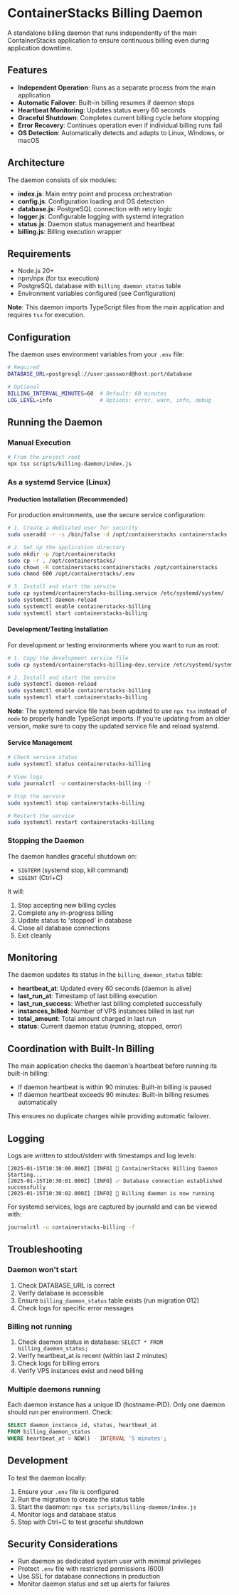 # ContainerStacks Billing Daemon

A standalone billing daemon that runs independently of the main ContainerStacks application to ensure continuous billing even during application downtime.

## Features

- **Independent Operation**: Runs as a separate process from the main application
- **Automatic Failover**: Built-in billing resumes if daemon stops
- **Heartbeat Monitoring**: Updates status every 60 seconds
- **Graceful Shutdown**: Completes current billing cycle before stopping
- **Error Recovery**: Continues operation even if individual billing runs fail
- **OS Detection**: Automatically detects and adapts to Linux, Windows, or macOS

## Architecture

The daemon consists of six modules:

- **index.js**: Main entry point and process orchestration
- **config.js**: Configuration loading and OS detection
- **database.js**: PostgreSQL connection with retry logic
- **logger.js**: Configurable logging with systemd integration
- **status.js**: Daemon status management and heartbeat
- **billing.js**: Billing execution wrapper

## Requirements

- Node.js 20+
- npm/npx (for tsx execution)
- PostgreSQL database with `billing_daemon_status` table
- Environment variables configured (see Configuration)

**Note**: This daemon imports TypeScript files from the main application and requires `tsx` for execution.

## Configuration

The daemon uses environment variables from your `.env` file:

```bash
# Required
DATABASE_URL=postgresql://user:password@host:port/database

# Optional
BILLING_INTERVAL_MINUTES=60  # Default: 60 minutes
LOG_LEVEL=info               # Options: error, warn, info, debug
```

## Running the Daemon

### Manual Execution

```bash
# From the project root
npx tsx scripts/billing-daemon/index.js
```

### As a systemd Service (Linux)

#### Production Installation (Recommended)

For production environments, use the secure service configuration:

```bash
# 1. Create a dedicated user for security
sudo useradd -r -s /bin/false -d /opt/containerstacks containerstacks

# 2. Set up the application directory
sudo mkdir -p /opt/containerstacks
sudo cp -r . /opt/containerstacks/
sudo chown -R containerstacks:containerstacks /opt/containerstacks
sudo chmod 600 /opt/containerstacks/.env

# 3. Install and start the service
sudo cp systemd/containerstacks-billing.service /etc/systemd/system/
sudo systemctl daemon-reload
sudo systemctl enable containerstacks-billing
sudo systemctl start containerstacks-billing
```

#### Development/Testing Installation

For development or testing environments where you want to run as root:

```bash
# 1. Copy the development service file
sudo cp systemd/containerstacks-billing-dev.service /etc/systemd/system/containerstacks-billing.service

# 2. Install and start the service
sudo systemctl daemon-reload
sudo systemctl enable containerstacks-billing
sudo systemctl start containerstacks-billing
```

**Note**: The systemd service file has been updated to use `npx tsx` instead of `node` to properly handle TypeScript imports. If you're updating from an older version, make sure to copy the updated service file and reload systemd.

#### Service Management

```bash
# Check service status
sudo systemctl status containerstacks-billing

# View logs
sudo journalctl -u containerstacks-billing -f

# Stop the service
sudo systemctl stop containerstacks-billing

# Restart the service
sudo systemctl restart containerstacks-billing
```

### Stopping the Daemon

The daemon handles graceful shutdown on:
- `SIGTERM` (systemd stop, kill command)
- `SIGINT` (Ctrl+C)

It will:
1. Stop accepting new billing cycles
2. Complete any in-progress billing
3. Update status to 'stopped' in database
4. Close all database connections
5. Exit cleanly

## Monitoring

The daemon updates its status in the `billing_daemon_status` table:

- **heartbeat_at**: Updated every 60 seconds (daemon is alive)
- **last_run_at**: Timestamp of last billing execution
- **last_run_success**: Whether last billing completed successfully
- **instances_billed**: Number of VPS instances billed in last run
- **total_amount**: Total amount charged in last run
- **status**: Current daemon status (running, stopped, error)

## Coordination with Built-In Billing

The main application checks the daemon's heartbeat before running its built-in billing:

- If daemon heartbeat is within 90 minutes: Built-in billing is paused
- If daemon heartbeat exceeds 90 minutes: Built-in billing resumes automatically

This ensures no duplicate charges while providing automatic failover.

## Logging

Logs are written to stdout/stderr with timestamps and log levels:

```
[2025-01-15T10:30:00.000Z] [INFO] 🚀 ContainerStacks Billing Daemon Starting...
[2025-01-15T10:30:01.000Z] [INFO] ✅ Database connection established successfully
[2025-01-15T10:30:02.000Z] [INFO] 🎉 Billing daemon is now running
```

For systemd services, logs are captured by journald and can be viewed with:

```bash
journalctl -u containerstacks-billing -f
```

## Troubleshooting

### Daemon won't start

1. Check DATABASE_URL is correct
2. Verify database is accessible
3. Ensure `billing_daemon_status` table exists (run migration 012)
4. Check logs for specific error messages

### Billing not running

1. Check daemon status in database: `SELECT * FROM billing_daemon_status;`
2. Verify heartbeat_at is recent (within last 2 minutes)
3. Check logs for billing errors
4. Verify VPS instances exist and need billing

### Multiple daemons running

Each daemon instance has a unique ID (hostname-PID). Only one daemon should run per environment. Check:

```sql
SELECT daemon_instance_id, status, heartbeat_at 
FROM billing_daemon_status 
WHERE heartbeat_at > NOW() - INTERVAL '5 minutes';
```

## Development

To test the daemon locally:

1. Ensure your `.env` file is configured
2. Run the migration to create the status table
3. Start the daemon: `npx tsx scripts/billing-daemon/index.js`
4. Monitor logs and database status
5. Stop with Ctrl+C to test graceful shutdown

## Security Considerations

- Run daemon as dedicated system user with minimal privileges
- Protect `.env` file with restricted permissions (600)
- Use SSL for database connections in production
- Monitor daemon status and set up alerts for failures
